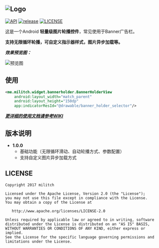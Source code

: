 
![Logo](http://omkx1cfwq.bkt.clouddn.com/BANNERHOLDER-LOGO.png)
---
[![API](https://img.shields.io/badge/API-15%2B-blue.svg)](https://android-arsenal.com/api?level=15#l15)
[![release](https://img.shields.io/badge/release-1.0.0-brightgreen.svg)]()
[![LICENSE](https://img.shields.io/hexpm/l/plug.svg)](http://git.oschina.net/litch/BannerHolder/blob/master/LICENSE)

这是一个Android **轻量级图片轮播控件**，常见使用于Banner广告栏。

**支持无限循环轮播，可自定义指示器样式，图片异步加载等。**

***效果预览图：***

![预览图](http://omkx1cfwq.bkt.clouddn.com/banner-holder-preview.png)

## 使用
```xml
<me.militch.widget.bannerholder.BannerHolderView
    android:layout_width="match_parent"
    android:layout_height="150dp"
    app:indicatorResId="@drawable/banner_holder_selector"/>
```

***[更详细的使用文档请参考WIKI](https://github.com/Militch/banner-holder/wiki)***

## 版本说明
* **1.0.0**
    * 基础功能（无限循环滑动、自动轮播方式、参数配置）
    * 支持自定义图片异步加载方式

## LICENSE
    Copyright 2017 militch

    Licensed under the Apache License, Version 2.0 (the "License");
    you may not use this file except in compliance with the License.
    You may obtain a copy of the License at

       http://www.apache.org/licenses/LICENSE-2.0

    Unless required by applicable law or agreed to in writing, software
    distributed under the License is distributed on an "AS IS" BASIS,
    WITHOUT WARRANTIES OR CONDITIONS OF ANY KIND, either express or implied.
    See the License for the specific language governing permissions and
    limitations under the License.